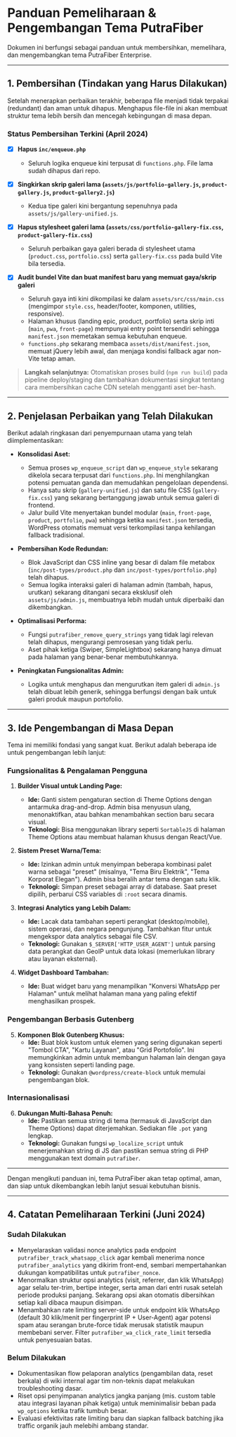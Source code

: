 # Panduan Pemeliharaan & Pengembangan Tema PutraFiber

Dokumen ini berfungsi sebagai panduan untuk membersihkan, memelihara, dan mengembangkan tema PutraFiber Enterprise.

---

## 1. Pembersihan (Tindakan yang Harus Dilakukan)

Setelah menerapkan perbaikan terakhir, beberapa file menjadi tidak terpakai (redundant) dan aman untuk dihapus. Menghapus file-file ini akan membuat struktur tema lebih bersih dan mencegah kebingungan di masa depan.

### Status Pembersihan Terkini (April 2024)

- [x] **Hapus `inc/enqueue.php`**
  * Seluruh logika enqueue kini terpusat di `functions.php`. File lama sudah dihapus dari repo.

- [x] **Singkirkan skrip galeri lama (`assets/js/portfolio-gallery.js`, `product-gallery.js`, `product-gallery2.js`)**
  * Kedua tipe galeri kini bergantung sepenuhnya pada `assets/js/gallery-unified.js`.

- [x] **Hapus stylesheet galeri lama (`assets/css/portfolio-gallery-fix.css`, `product-gallery-fix.css`)**
  * Seluruh perbaikan gaya galeri berada di stylesheet utama (`product.css`, `portfolio.css`) serta `gallery-fix.css` pada build Vite bila tersedia.

- [x] **Audit bundel Vite dan buat manifest baru yang memuat gaya/skrip galeri**
  * Seluruh gaya inti kini dikompilasi ke dalam `assets/src/css/main.css` (mengimpor `style.css`, header/footer, komponen, utilities, responsive).
  * Halaman khusus (landing epic, product, portfolio) serta skrip inti (`main`, `pwa`, `front-page`) mempunyai entry point tersendiri sehingga `manifest.json` memetakan semua kebutuhan enqueue.
  * `functions.php` sekarang membaca `assets/dist/manifest.json`, memuat jQuery lebih awal, dan menjaga kondisi fallback agar non-Vite tetap aman.

> **Langkah selanjutnya:** Otomatiskan proses build (`npm run build`) pada pipeline deploy/staging dan tambahkan dokumentasi singkat tentang cara membersihkan cache CDN setelah mengganti aset ber-hash.

---

## 2. Penjelasan Perbaikan yang Telah Dilakukan

Berikut adalah ringkasan dari penyempurnaan utama yang telah diimplementasikan:

*   **Konsolidasi Aset:**
    *   Semua proses `wp_enqueue_script` dan `wp_enqueue_style` sekarang dikelola secara terpusat dari `functions.php`. Ini menghilangkan potensi pemuatan ganda dan memudahkan pengelolaan dependensi.
    *   Hanya satu skrip (`gallery-unified.js`) dan satu file CSS (`gallery-fix.css`) yang sekarang bertanggung jawab untuk semua galeri di frontend.
    *   Jalur build Vite menyertakan bundel modular (`main`, `front-page`, `product`, `portfolio`, `pwa`) sehingga ketika `manifest.json` tersedia, WordPress otomatis memuat versi terkompilasi tanpa kehilangan fallback tradisional.

*   **Pembersihan Kode Redundan:**
    *   Blok JavaScript dan CSS inline yang besar di dalam file metabox (`inc/post-types/product.php` dan `inc/post-types/portfolio.php`) telah dihapus.
    *   Semua logika interaksi galeri di halaman admin (tambah, hapus, urutkan) sekarang ditangani secara eksklusif oleh `assets/js/admin.js`, membuatnya lebih mudah untuk diperbaiki dan dikembangkan.

*   **Optimalisasi Performa:**
    *   Fungsi `putrafiber_remove_query_strings` yang tidak lagi relevan telah dihapus, mengurangi pemrosesan yang tidak perlu.
    *   Aset pihak ketiga (Swiper, SimpleLightbox) sekarang hanya dimuat pada halaman yang benar-benar membutuhkannya.

*   **Peningkatan Fungsionalitas Admin:**
    *   Logika untuk menghapus dan mengurutkan item galeri di `admin.js` telah dibuat lebih generik, sehingga berfungsi dengan baik untuk galeri produk maupun portofolio.

---

## 3. Ide Pengembangan di Masa Depan

Tema ini memiliki fondasi yang sangat kuat. Berikut adalah beberapa ide untuk pengembangan lebih lanjut:

### Fungsionalitas & Pengalaman Pengguna

1.  **Builder Visual untuk Landing Page:**
    *   **Ide:** Ganti sistem pengaturan section di Theme Options dengan antarmuka drag-and-drop. Admin bisa menyusun ulang, menonaktifkan, atau bahkan menambahkan section baru secara visual.
    *   **Teknologi:** Bisa menggunakan library seperti `SortableJS` di halaman Theme Options atau membuat halaman khusus dengan React/Vue.

2.  **Sistem Preset Warna/Tema:**
    *   **Ide:** Izinkan admin untuk menyimpan beberapa kombinasi palet warna sebagai "preset" (misalnya, "Tema Biru Elektrik", "Tema Korporat Elegan"). Admin bisa beralih antar tema dengan satu klik.
    *   **Teknologi:** Simpan preset sebagai array di database. Saat preset dipilih, perbarui CSS variables di `:root` secara dinamis.

3.  **Integrasi Analytics yang Lebih Dalam:**
    *   **Ide:** Lacak data tambahan seperti perangkat (desktop/mobile), sistem operasi, dan negara pengunjung. Tambahkan fitur untuk mengekspor data analytics sebagai file CSV.
    *   **Teknologi:** Gunakan `$_SERVER['HTTP_USER_AGENT']` untuk parsing data perangkat dan GeoIP untuk data lokasi (memerlukan library atau layanan eksternal).

4.  **Widget Dashboard Tambahan:**
    *   **Ide:** Buat widget baru yang menampilkan "Konversi WhatsApp per Halaman" untuk melihat halaman mana yang paling efektif menghasilkan prospek.

### Pengembangan Berbasis Gutenberg

5.  **Komponen Blok Gutenberg Khusus:**
    *   **Ide:** Buat blok kustom untuk elemen yang sering digunakan seperti "Tombol CTA", "Kartu Layanan", atau "Grid Portofolio". Ini memungkinkan admin untuk membangun halaman lain dengan gaya yang konsisten seperti landing page.
    *   **Teknologi:** Gunakan `@wordpress/create-block` untuk memulai pengembangan blok.

### Internasionalisasi

6.  **Dukungan Multi-Bahasa Penuh:**
    *   **Ide:** Pastikan semua string di tema (termasuk di JavaScript dan Theme Options) dapat diterjemahkan. Sediakan file `.pot` yang lengkap.
    *   **Teknologi:** Gunakan fungsi `wp_localize_script` untuk menerjemahkan string di JS dan pastikan semua string di PHP menggunakan text domain `putrafiber`.

---

Dengan mengikuti panduan ini, tema PutraFiber akan tetap optimal, aman, dan siap untuk dikembangkan lebih lanjut sesuai kebutuhan bisnis.

---

## 4. Catatan Pemeliharaan Terkini (Juni 2024)

### Sudah Dilakukan

- Menyelaraskan validasi nonce analytics pada endpoint `putrafiber_track_whatsapp_click` agar kembali menerima nonce `putrafiber_analytics` yang dikirim front-end, sembari mempertahankan dukungan kompatibilitas untuk `putrafiber_nonce`.
- Menormalkan struktur opsi analytics (visit, referrer, dan klik WhatsApp) agar selalu ter-trim, bertipe integer, serta aman dari entri rusak setelah periode produksi panjang. Sekarang opsi akan otomatis dibersihkan setiap kali dibaca maupun disimpan.
- Menambahkan rate limiting server-side untuk endpoint klik WhatsApp (default 30 klik/menit per fingerprint IP + User-Agent) agar potensi spam atau serangan brute-force tidak merusak statistik maupun membebani server. Filter `putrafiber_wa_click_rate_limit` tersedia untuk penyesuaian batas.

### Belum Dilakukan

- Dokumentasikan flow pelaporan analytics (pengambilan data, reset berkala) di wiki internal agar tim non-teknis dapat melakukan troubleshooting dasar.
- Riset opsi penyimpanan analytics jangka panjang (mis. custom table atau integrasi layanan pihak ketiga) untuk meminimalisir beban pada `wp_options` ketika trafik tumbuh besar.
- Evaluasi efektivitas rate limiting baru dan siapkan fallback batching jika traffic organik jauh melebihi ambang standar.
